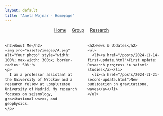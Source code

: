 ```yaml
---
layout: default
title: "Aneta Wojnar - Homepage"
---
```


<nav style="text-align: center; margin-bottom: 20px;">
  <a href="/" style="margin-right: 15px;">Home</a>
  <a href="/group/" style="margin-right: 15px;">Group</a>
  <a href="/research/">Research</a>
</nav>

<div style="display: flex; justify-content: space-between; gap: 30px;">
  <!-- Left Column: Your photo and brief introduction -->
  <div style="flex: 0 0 48%;">

    <h2>About Me</h2>
    <img src="assets/images/A.png" alt="Your photo" style="width: 100%; max-width: 300px; border-radius: 50%;">
    <p>
      I am a professor assistant at the University of Wrocław and a research fellow at Complutense University of Madrid. My research focuses on seismology, gravitational waves, and geophysics.
    </p>

  </div>

  <!-- Right Column: News/Updates Section -->
  <div style="flex: 0 0 48%;">

    <h2>News & Updates</h2>
    <ul>
      <li><a href="/posts/2024-11-14-first-update.html">First update: Research progress in seismic studies</a></li>
      <li><a href="/posts/2024-11-21-second-update.html">New publication on gravitational waves</a></li>
    </ul>

  </div>
</div>
